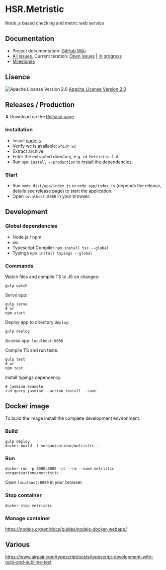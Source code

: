# HSR.Metristic
Node.js based checking and metric web service


## Documentation

* Project documentation: [GitHub Wiki](https://github.com/wasabideveloper/HSR.Metristic/wiki)
* [All issues](https://github.com/wasabideveloper/HSR.Metristic/issues), Current teration: [Open issues](https://github.com/wasabideveloper/HSR.Metristic/issues?q=is%3Aopen+is%3Aissue+milestone%3A%2A+no%3Aassignee) | [In progress](https://github.com/wasabideveloper/HSR.Metristic/issues?utf8=%E2%9C%93&q=is%3Aopen%20is%3Aissue%20milestone%3A*%20assignee%3A*)
* [Milestones](https://github.com/wasabideveloper/HSR.Metristic/milestones)


## Lisence
![Apache License Version 2.0](https://www.apache.org/img/asf_logo.png)
[Apache License Version 2.0](./LICENSE)


## Releases / Production

⬇ Download on the [Release page](https://github.com/wasabideveloper/HSR.Metristic/releases)

### Installation

* Install [node.js](https://nodejs.org/en/)
* Verify wc is available: `which wc`
* Extract archive
* Enter the extracted directory, e.g. `cd Metristic-1.0`.
* Run `npm install --production` to install the dependencies.

### Start

* Run `node dist/app/index.js` or `node app/index.js` (depends the release, details see release page) to start the application.
* Open `localhost:8080` in your browser.


## Development

### Global dependencies

* Node.js / npm
* wc
* Typescript Compiler ```npm install tsc --global```
* Typings ```npm install typings --global```


### Commands

Watch files and compile TS to JS on changes:
```shell
gulp watch
```
Serve app:
```shell
gulp serve
# or
npm start
```
Deploy app to directory `deploy`:
```shell
gulp deploy
```
Access app:
`localhost:8080`

Compile TS and run tests:
```shell
gulp test
# or
npm test
```

Install typings depencency:
```shell
# jasmine example
tsd query jasmine --action install --save
```

## Docker image

To build the image install the complete development environment.

### Build

```shell
gulp deploy
docker build -t <organization>/metristic .
```

### Run

```shell
docker run -p 8080:8080 -it --rm --name metristic <organization>/metristic
```
Open `localhost:8080` in your browser.

### Stop container

```shell
docker stop metristic
```

### Manage container

https://nodejs.org/en/docs/guides/nodejs-docker-webapp/


## Various

https://www.airpair.com/typescript/posts/typescript-development-with-gulp-and-sublime-text
